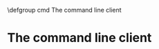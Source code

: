 \defgroup cmd The command line client

<!--
  - SPDX-FileCopyrightText: 2015 ownCloud GmbH
  - SPDX-License-Identifier: GPL-2.0-or-later
-->

The command line client
=======================
